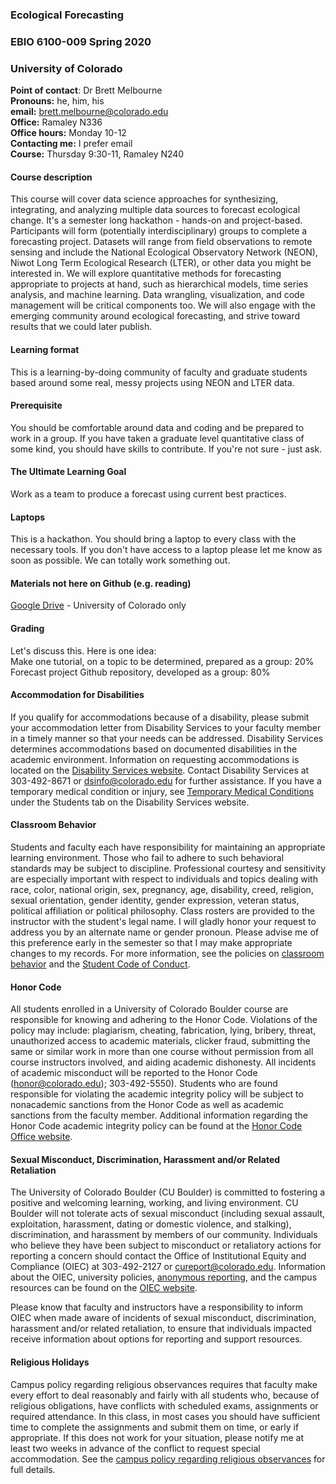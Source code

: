 ### Ecological Forecasting
### EBIO 6100-009 Spring 2020
### University of Colorado

**Point of contact**: Dr Brett Melbourne\
**Pronouns:** he, him, his\
**email:** brett.melbourne@colorado.edu\
**Office:** Ramaley N336\
**Office hours:** Monday 10-12\
**Contacting me:** I prefer email\
**Course:** Thursday 9:30-11, Ramaley N240

#### Course description
This course will cover data science approaches for synthesizing, integrating, and analyzing multiple data sources to forecast ecological change. It's a semester long hackathon - hands-on and project-based. Participants will form (potentially interdisciplinary) groups to complete a forecasting project. Datasets will range from field observations to remote sensing and include the National Ecological Observatory Network (NEON), Niwot Long Term Ecological Research (LTER), or other data you might be interested in. We will explore quantitative methods for forecasting appropriate to projects at hand, such as hierarchical models, time series analysis, and machine learning. Data wrangling, visualization, and code management will be critical components too. We will also engage with the emerging community around ecological forecasting, and strive toward results that we could later publish.

#### Learning format
This is a learning-by-doing community of faculty and graduate students based around some real, messy projects using NEON and LTER data.

#### Prerequisite
You should be comfortable around data and coding and be prepared to work in a group. If you have taken a graduate level quantitative class of some kind, you should have skills to contribute. If you're not sure - just ask.

#### The Ultimate Learning Goal
Work as a team to produce a forecast using current best practices.

#### Laptops
This is a hackathon. You should bring a laptop to every class with the necessary tools. If you don't have access to a laptop please let me know as soon as possible. We can totally work something out.

#### Materials not here on Github (e.g. reading)
[Google Drive](https://drive.google.com/drive/folders/1Todaiop6BTS8-CipZFkF9vwBUECzHxKn) - University of Colorado only

#### Grading
Let's discuss this. Here is one idea:\
Make one tutorial, on a topic to be determined, prepared as a group: 20%\
Forecast project Github repository, developed as a group: 80%

#### Accommodation for Disabilities
If you qualify for accommodations because of a disability, please submit your accommodation letter from Disability Services to your faculty member in a timely manner so that your needs can be addressed.  Disability Services determines accommodations based on documented disabilities in the academic environment.  Information on requesting accommodations is located on the [Disability Services website](http://www.colorado.edu/disabilityservices/students). Contact Disability Services at 303-492-8671 or dsinfo@colorado.edu for further assistance.  If you have a temporary medical condition or injury, see [Temporary Medical Conditions](http://www.colorado.edu/disabilityservices/students/temporary-medical-conditions) under the Students tab on the Disability Services website.

#### Classroom Behavior
Students and faculty each have responsibility for maintaining an appropriate learning environment. Those who fail to adhere to such behavioral standards may be subject to discipline. Professional courtesy and sensitivity are especially important with respect to individuals and topics dealing with race, color, national origin, sex, pregnancy, age, disability, creed, religion, sexual orientation, gender identity, gender expression, veteran status, political affiliation or political philosophy.  Class rosters are provided to the instructor with the student's legal name. I will gladly honor your request to address you by an alternate name or gender pronoun. Please advise me of this preference early in the semester so that I may make appropriate changes to my records.  For more information, see the policies on [classroom behavior](http://www.colorado.edu/policies/student-classroom-and-course-related-behavior) and the [Student Code of Conduct](http://www.colorado.edu/osccr/).

#### Honor Code
All students enrolled in a University of Colorado Boulder course are responsible for knowing and adhering to the Honor Code. Violations of the policy may include: plagiarism, cheating, fabrication, lying, bribery, threat, unauthorized access to academic materials, clicker fraud, submitting the same or similar work in more than one course without permission from all course instructors involved, and aiding academic dishonesty. All incidents of academic misconduct will be reported to the Honor Code (honor@colorado.edu); 303-492-5550). Students who are found responsible for violating the academic integrity policy will be subject to nonacademic sanctions from the Honor Code as well as academic sanctions from the faculty member. Additional information regarding the Honor Code academic integrity policy can be found at the [Honor Code Office website](https://www.colorado.edu/osccr/honor-code).

#### Sexual Misconduct, Discrimination, Harassment and/or Related Retaliation
The University of Colorado Boulder (CU Boulder) is committed to fostering a positive and welcoming learning, working, and living environment. CU Boulder will not tolerate acts of sexual misconduct (including sexual assault, exploitation, harassment, dating or domestic violence, and stalking), discrimination, and harassment by members of our community. Individuals who believe they have been subject to misconduct or retaliatory actions for reporting a concern should contact the Office of Institutional Equity and Compliance (OIEC) at 303-492-2127 or cureport@colorado.edu. Information about the OIEC, university policies, [anonymous reporting](https://cuboulder.qualtrics.com/jfe/form/SV_0PnqVK4kkIJIZnf), and the campus resources can be found on the [OIEC website](http://www.colorado.edu/institutionalequity/).

Please know that faculty and instructors have a responsibility to inform OIEC when made aware of incidents of sexual misconduct, discrimination, harassment and/or related retaliation, to ensure that individuals impacted receive information about options for reporting and support resources.

#### Religious Holidays
Campus policy regarding religious observances requires that faculty make every effort to deal reasonably and fairly with all students who, because of religious obligations, have conflicts with scheduled exams, assignments or required attendance. In this class, in most cases you should have sufficient time to complete the assignments and submit them on time, or early if appropriate. If this does not work for your situation, please notify me at least two weeks in advance of the conflict to request special accommodation. See the [campus policy regarding religious observances](http://www.colorado.edu/policies/observance-religious-holidays-and-absences-classes-andor-exams) for full details.
